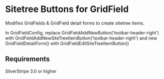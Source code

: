 Sitetree Buttons for GridField
==============================


Modifies GridFields & GridField detail forms to create sitetree items.

In GridFieldConfig, replace 
GridFieldAddNewButton('toolbar-header-right') with
GridFieldAddNewSiteTreeItemButton('toolbar-header-right')
and new GridFieldDetailForm() with GridFieldEditSiteTreeItemButton()


## Requirements
SilverStripe 3.0 or higher
